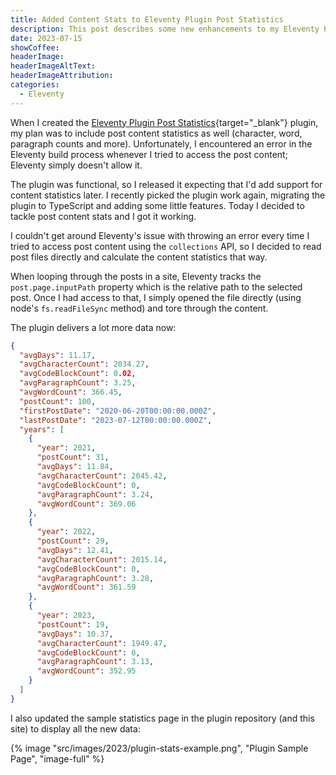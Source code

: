 ```yaml
---
title: Added Content Stats to Eleventy Plugin Post Statistics
description: This post describes some new enhancements to my Eleventy Plugin Post Statistics plugin.
date: 2023-07-15
showCoffee: 
headerImage: 
headerImageAltText: 
headerImageAttribution: 
categories:
  - Eleventy
---
```


When I created the [Eleventy Plugin Post Statistics](https://github.com/johnwargo/eleventy-plugin-post-stats){target="_blank"} plugin, my plan was to include post content statistics as well (character, word, paragraph counts and more). Unfortunately, I encountered an error in the Eleventy build process whenever I tried to access the post content; Eleventy simply doesn't allow it.

The plugin was functional, so I released it expecting that I'd add support for content statistics later. I recently picked the plugin work again, migrating the plugin to TypeScript and adding some little features. Today I decided to tackle post content stats and I got it working.

I couldn't get around Eleventy's issue with throwing an error every time I tried to access post content using the `collections` API, so I decided to read post files directly and calculate the content statistics that way. 

When looping through the posts in a site, Eleventy tracks the `post.page.inputPath` property which is the relative path to the selected post. Once I had access to that, I simply opened the file directly (using node's `fs.readFileSync` method) and tore through the content.

The plugin delivers a lot more data now:

```json
{
  "avgDays": 11.17,
  "avgCharacterCount": 2034.27,
  "avgCodeBlockCount": 0.02,
  "avgParagraphCount": 3.25,
  "avgWordCount": 366.45,
  "postCount": 100,
  "firstPostDate": "2020-06-20T00:00:00.000Z",
  "lastPostDate": "2023-07-12T00:00:00.000Z",
  "years": [    
    {
      "year": 2021,
      "postCount": 31,
      "avgDays": 11.84,
      "avgCharacterCount": 2045.42,
      "avgCodeBlockCount": 0,
      "avgParagraphCount": 3.24,
      "avgWordCount": 369.06
    },
    {
      "year": 2022,
      "postCount": 29,
      "avgDays": 12.41,
      "avgCharacterCount": 2015.14,
      "avgCodeBlockCount": 0,
      "avgParagraphCount": 3.28,
      "avgWordCount": 361.59
    },
    {
      "year": 2023,
      "postCount": 19,
      "avgDays": 10.37,
      "avgCharacterCount": 1949.47,
      "avgCodeBlockCount": 0,
      "avgParagraphCount": 3.13,
      "avgWordCount": 352.95
    }
  ]
}
```

I also updated the sample statistics page in the plugin repository (and this site) to display all the new data:

{% image "src/images/2023/plugin-stats-example.png", "Plugin Sample Page", "image-full" %}